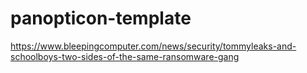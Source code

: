 # panopticon-template

https://www.bleepingcomputer.com/news/security/tommyleaks-and-schoolboys-two-sides-of-the-same-ransomware-gang
